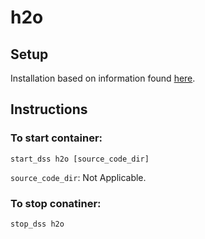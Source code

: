 # h2o

## Setup

Installation based on information found [here](https://h2o-release.s3.amazonaws.com/h2o/rel-turing/1/docs-website/h2o-docs/docker.html).

## Instructions

### To start container:
```
start_dss h2o [source_code_dir]
```
`source_code_dir`: Not Applicable.


### To stop conatiner:
```
stop_dss h2o
```
